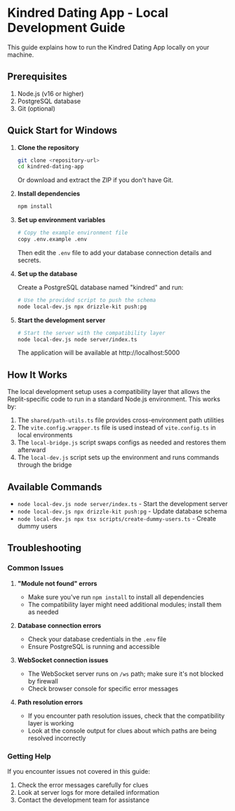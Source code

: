 # Kindred Dating App - Local Development Guide

This guide explains how to run the Kindred Dating App locally on your machine.

## Prerequisites

1. Node.js (v16 or higher)
2. PostgreSQL database
3. Git (optional)

## Quick Start for Windows

1. **Clone the repository**

   ```bash
   git clone <repository-url>
   cd kindred-dating-app
   ```

   Or download and extract the ZIP if you don't have Git.

2. **Install dependencies**

   ```bash
   npm install
   ```

3. **Set up environment variables**

   ```bash
   # Copy the example environment file
   copy .env.example .env
   ```

   Then edit the `.env` file to add your database connection details and secrets.

4. **Set up the database**

   Create a PostgreSQL database named "kindred" and run:

   ```bash
   # Use the provided script to push the schema
   node local-dev.js npx drizzle-kit push:pg
   ```

5. **Start the development server**

   ```bash
   # Start the server with the compatibility layer
   node local-dev.js node server/index.ts
   ```

   The application will be available at http://localhost:5000

## How It Works

The local development setup uses a compatibility layer that allows the Replit-specific code to run in a standard Node.js environment. This works by:

1. The `shared/path-utils.ts` file provides cross-environment path utilities
2. The `vite.config.wrapper.ts` file is used instead of `vite.config.ts` in local environments
3. The `local-bridge.js` script swaps configs as needed and restores them afterward
4. The `local-dev.js` script sets up the environment and runs commands through the bridge

## Available Commands

- `node local-dev.js node server/index.ts` - Start the development server
- `node local-dev.js npx drizzle-kit push:pg` - Update database schema
- `node local-dev.js npx tsx scripts/create-dummy-users.ts` - Create dummy users

## Troubleshooting

### Common Issues

1. **"Module not found" errors**
   - Make sure you've run `npm install` to install all dependencies
   - The compatibility layer might need additional modules; install them as needed

2. **Database connection errors**
   - Check your database credentials in the `.env` file
   - Ensure PostgreSQL is running and accessible

3. **WebSocket connection issues**
   - The WebSocket server runs on `/ws` path; make sure it's not blocked by firewall
   - Check browser console for specific error messages

4. **Path resolution errors**
   - If you encounter path resolution issues, check that the compatibility layer is working
   - Look at the console output for clues about which paths are being resolved incorrectly

### Getting Help

If you encounter issues not covered in this guide:
1. Check the error messages carefully for clues
2. Look at server logs for more detailed information
3. Contact the development team for assistance
